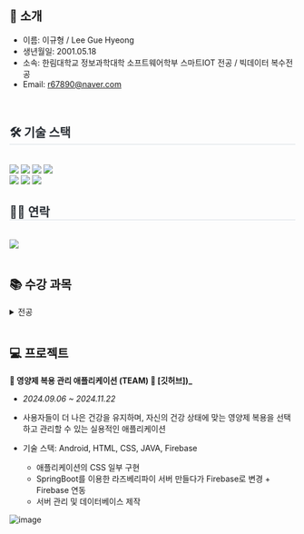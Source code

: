 

##   🙌 소개
- 이름: 이규형 / Lee Gue Hyeong
- 생년월일: 2001.05.18
- 소속: 한림대학교 정보과학대학 소프트웨어학부 스마트IOT 전공 / 빅데이터 복수전공
- Email: r67890@naver.com

<br>

<div style="text-align: left;">
    <h2 style="border-bottom: 1px solid #d8dee4; color: #282d33;"> 🛠️ 기술 스택 </h2> <br> 
    <div style="margin: ; text-align: left;" "text-align: left;"> <img src="https://img.shields.io/badge/Android-3DDC84?style=flat-square&logo=Android&logoColor=white">
          <img src="https://img.shields.io/badge/Firebase-FFCA28?style=flat-square&logo=Firebase&logoColor=white">
          <img src="https://img.shields.io/badge/Git-F05032?style=flat-square&logo=Git&logoColor=white">
          <img src="https://img.shields.io/badge/Github-181717?style=flat-square&logo=Github&logoColor=white">
          <br/><img src="https://img.shields.io/badge/HTML5-E34F26?style=flat-square&logo=HTML5&logoColor=white">
          <img src="https://img.shields.io/badge/Java-007396?style=flat-square&logo=Java&logoColor=white">
          <img src="https://img.shields.io/badge/Javascript-F7DF1E?style=flat-square&logo=Javascript&logoColor=white">
          <br/></div>
    </div>
    <div style="text-align: left;">
    <h2 style="border-bottom: 1px solid #d8dee4; color: #282d33;"> 🧑‍💻 연락 </h2> <br> 
    <div style="text-align: left;"> <a href=mailto:chaeng0415@gmail.com> <img src="https://img.shields.io/badge/Gmail-EA4335?style=flat-square&logo=Gmail&logoColor=white&link=mailto:chaeng0415@gmail.com"> </a>
          </div>  <br> 
    <div style="text-align: left;">  </div> 
    </div>

## 📚 수강 과목
<details><summary>전공
</summary>

- 논리설계및실험
- 이산구조론
- 선형대수
- 자바프로그래밍I
- 자바프로그래밍II
- C프로프래밍
- C++프로그래밍
- 파이썬과학프로그래밍기초
- 소프트웨어개론
- 신호및시스템
- 데이터사이언스기초
- 디지털신호처리
- 통신네트워크시스템
- 오픈소스하드웨어응용
- 운영체제
- 자료구조
- IOT네트워크
- 정보보호론
- 네트워크보안
- 데이터베이스시스템
- 모바일센서공학
- 소프트웨어캡스톤디자인
- SW창업전략과펀딩
- 소프트웨어특강I
- 인공지능생체시스템개론
- 인공지능수학
- 컴퓨터네트워크

</details>

<br>


## 💻 프로젝트


**💊 영양제 복용 관리 애플리케이션 (TEAM) 🔎  [깃허브])_**
- *2024.09.06 ~ 2024.11.22*

- 사용자들이 더 나은 건강을 유지하며, 자신의 건강 상태에 맞는 영양제 복용을 선택하고 관리할 수 있는 실용적인 애플리케이션

- 기술 스택: Android, HTML, CSS, JAVA, Firebase
  
  - 애플리케이션의 CSS 일부 구현
  - SpringBoot를 이용한 라즈베리파이 서버 만들다가 Firebase로 변경 + Firebase 연동
  - 서버 관리 및 데이터베이스 제작
 
![image](https://github.com/user-attachments/assets/3a7981ef-e881-4a04-acc8-f386025b0ad9)
</br>
<br>
